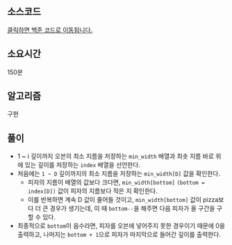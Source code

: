 ## 소스코드

[클릭하면 백준 코드로 이동됩니다.](https://www.acmicpc.net/source/79276746)

## 소요시간

150분

## 알고리즘

구현

## 풀이

- 1 ~ i 깊이까지 오븐의 최소 지름을 저장하는 `min_width` 배열과 최솟 지름 바로 위에 있는 깊이를 저장하는 `index` 배열을 선언한다.
- 처음에는 `1 ~ D` 깊이까지의 최소 지름을 저장하는 `min_width[D]` 값을 확인한다.
    - 피자의 지름이 배열의 값보다 크다면, `min_width[bottom]` `(bottom = index[D])` 값이 피자의 지름보다 작은 지 확인한다.
    - 이를 반복하면 계속 D 값이 줄어들 것이고, `min_width[bottom]` 값이 pizza보다 더 큰 경우가 생기는데, 이 때 `bottom--`을 해주면 다음 피자가 올 구간을 구할 수 있다.
- 최종적으로 `bottom`이 음수라면, 피자를 오븐에 넣어주지 못한 경우이기 때문에 0을 출력하고, 나머지는 `bottom + 1`으로 피자가 마지막으로 들어간 깊이를 출력한다.